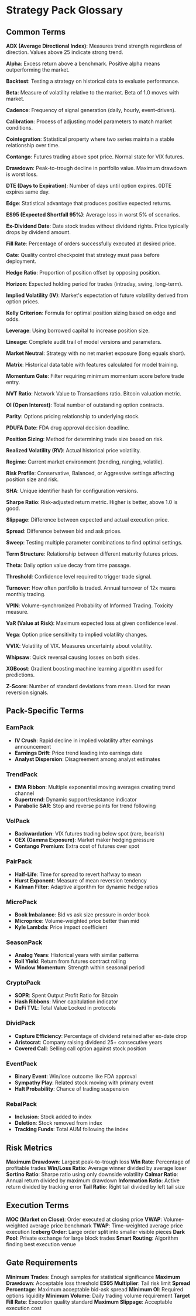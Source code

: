 # Strategy Pack Glossary

## Common Terms

**ADX (Average Directional Index)**: Measures trend strength regardless of direction. Values above 25 indicate strong trend.

**Alpha**: Excess return above a benchmark. Positive alpha means outperforming the market.

**Backtest**: Testing a strategy on historical data to evaluate performance.

**Beta**: Measure of volatility relative to the market. Beta of 1.0 moves with market.

**Cadence**: Frequency of signal generation (daily, hourly, event-driven).

**Calibration**: Process of adjusting model parameters to match market conditions.

**Cointegration**: Statistical property where two series maintain a stable relationship over time.

**Contango**: Futures trading above spot price. Normal state for VIX futures.

**Drawdown**: Peak-to-trough decline in portfolio value. Maximum drawdown is worst loss.

**DTE (Days to Expiration)**: Number of days until option expires. 0DTE expires same day.

**Edge**: Statistical advantage that produces positive expected returns.

**ES95 (Expected Shortfall 95%)**: Average loss in worst 5% of scenarios.

**Ex-Dividend Date**: Date stock trades without dividend rights. Price typically drops by dividend amount.

**Fill Rate**: Percentage of orders successfully executed at desired price.

**Gate**: Quality control checkpoint that strategy must pass before deployment.

**Hedge Ratio**: Proportion of position offset by opposing position.

**Horizon**: Expected holding period for trades (intraday, swing, long-term).

**Implied Volatility (IV)**: Market's expectation of future volatility derived from option prices.

**Kelly Criterion**: Formula for optimal position sizing based on edge and odds.

**Leverage**: Using borrowed capital to increase position size.

**Lineage**: Complete audit trail of model versions and parameters.

**Market Neutral**: Strategy with no net market exposure (long equals short).

**Matrix**: Historical data table with features calculated for model training.

**Momentum Gate**: Filter requiring minimum momentum score before trade entry.

**NVT Ratio**: Network Value to Transactions ratio. Bitcoin valuation metric.

**OI (Open Interest)**: Total number of outstanding option contracts.

**Parity**: Options pricing relationship to underlying stock.

**PDUFA Date**: FDA drug approval decision deadline.

**Position Sizing**: Method for determining trade size based on risk.

**Realized Volatility (RV)**: Actual historical price volatility.

**Regime**: Current market environment (trending, ranging, volatile).

**Risk Profile**: Conservative, Balanced, or Aggressive settings affecting position size and risk.

**SHA**: Unique identifier hash for configuration versions.

**Sharpe Ratio**: Risk-adjusted return metric. Higher is better, above 1.0 is good.

**Slippage**: Difference between expected and actual execution price.

**Spread**: Difference between bid and ask prices.

**Sweep**: Testing multiple parameter combinations to find optimal settings.

**Term Structure**: Relationship between different maturity futures prices.

**Theta**: Daily option value decay from time passage.

**Threshold**: Confidence level required to trigger trade signal.

**Turnover**: How often portfolio is traded. Annual turnover of 12x means monthly trading.

**VPIN**: Volume-synchronized Probability of Informed Trading. Toxicity measure.

**VaR (Value at Risk)**: Maximum expected loss at given confidence level.

**Vega**: Option price sensitivity to implied volatility changes.

**VVIX**: Volatility of VIX. Measures uncertainty about volatility.

**Whipsaw**: Quick reversal causing losses on both sides.

**XGBoost**: Gradient boosting machine learning algorithm used for predictions.

**Z-Score**: Number of standard deviations from mean. Used for mean reversion signals.

## Pack-Specific Terms

### EarnPack
- **IV Crush**: Rapid decline in implied volatility after earnings announcement
- **Earnings Drift**: Price trend leading into earnings date
- **Analyst Dispersion**: Disagreement among analyst estimates

### TrendPack
- **EMA Ribbon**: Multiple exponential moving averages creating trend channel
- **Supertrend**: Dynamic support/resistance indicator
- **Parabolic SAR**: Stop and reverse points for trend following

### VolPack
- **Backwardation**: VIX futures trading below spot (rare, bearish)
- **GEX (Gamma Exposure)**: Market maker hedging pressure
- **Contango Premium**: Extra cost of futures over spot

### PairPack
- **Half-Life**: Time for spread to revert halfway to mean
- **Hurst Exponent**: Measure of mean reversion tendency
- **Kalman Filter**: Adaptive algorithm for dynamic hedge ratios

### MicroPack
- **Book Imbalance**: Bid vs ask size pressure in order book
- **Microprice**: Volume-weighted price better than mid
- **Kyle Lambda**: Price impact coefficient

### SeasonPack
- **Analog Years**: Historical years with similar patterns
- **Roll Yield**: Return from futures contract rolling
- **Window Momentum**: Strength within seasonal period

### CryptoPack
- **SOPR**: Spent Output Profit Ratio for Bitcoin
- **Hash Ribbons**: Miner capitulation indicator
- **DeFi TVL**: Total Value Locked in protocols

### DividPack
- **Capture Efficiency**: Percentage of dividend retained after ex-date drop
- **Aristocrat**: Company raising dividend 25+ consecutive years
- **Covered Call**: Selling call option against stock position

### EventPack
- **Binary Event**: Win/lose outcome like FDA approval
- **Sympathy Play**: Related stock moving with primary event
- **Halt Probability**: Chance of trading suspension

### RebalPack
- **Inclusion**: Stock added to index
- **Deletion**: Stock removed from index
- **Tracking Funds**: Total AUM following the index

## Risk Metrics

**Maximum Drawdown**: Largest peak-to-trough loss
**Win Rate**: Percentage of profitable trades
**Win/Loss Ratio**: Average winner divided by average loser
**Sortino Ratio**: Sharpe ratio using only downside volatility
**Calmar Ratio**: Annual return divided by maximum drawdown
**Information Ratio**: Active return divided by tracking error
**Tail Ratio**: Right tail divided by left tail size

## Execution Terms

**MOC (Market on Close)**: Order executed at closing price
**VWAP**: Volume-weighted average price benchmark
**TWAP**: Time-weighted average price execution
**Iceberg Order**: Large order split into smaller visible pieces
**Dark Pool**: Private exchange for large block trades
**Smart Routing**: Algorithm finding best execution venue

## Gate Requirements

**Minimum Trades**: Enough samples for statistical significance
**Maximum Drawdown**: Acceptable loss threshold
**ES95 Multiplier**: Tail risk limit
**Spread Percentage**: Maximum acceptable bid-ask spread
**Minimum OI**: Required options liquidity
**Minimum Volume**: Daily trading volume requirement
**Target Fill Rate**: Execution quality standard
**Maximum Slippage**: Acceptable execution cost